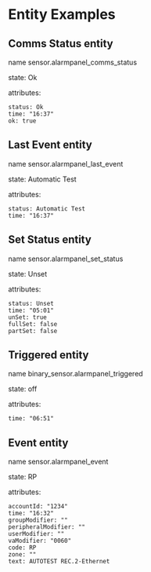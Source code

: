 # Entity Examples

## Comms Status entity

name sensor.alarmpanel_comms_status

state: Ok

attributes:
```
status: Ok
time: "16:37"
ok: true
```

## Last Event entity

name sensor.alarmpanel_last_event

state: Automatic Test

attributes:
```
status: Automatic Test
time: "16:37"
```

## Set Status entity

name sensor.alarmpanel_set_status

state: Unset

attributes:
```
status: Unset
time: "05:01"
unSet: true
fullSet: false
partSet: false
```

## Triggered entity

name binary_sensor.alarmpanel_triggered

state: off

attributes:
```
time: "06:51"
```

## Event entity

name  sensor.alarmpanel_event

state: RP

attributes:
```
accountId: "1234"
time: "16:32"
groupModifier: ""
peripheralModifier: ""
userModifier: ""
vaModifier: "0060"
code: RP
zone: ""
text: AUTOTEST REC.2-Ethernet
```